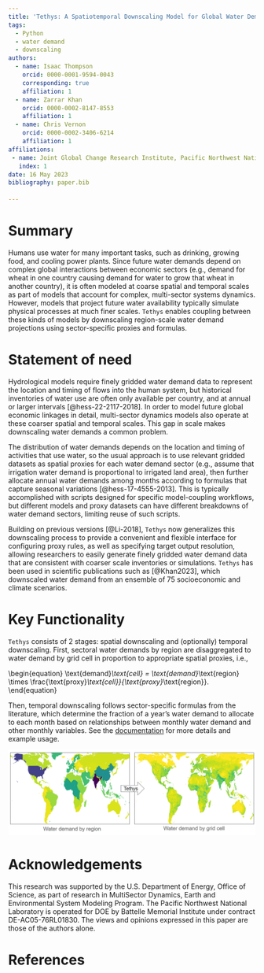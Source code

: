 ```yaml
---
title: 'Tethys: A Spatiotemporal Downscaling Model for Global Water Demand'
tags:
  - Python
  - water demand
  - downscaling
authors:
  - name: Isaac Thompson
    orcid: 0000-0001-9594-0043
	corresponding: true
    affiliation: 1
  - name: Zarrar Khan
    orcid: 0000-0002-8147-8553
    affiliation: 1
  - name: Chris Vernon
    orcid: 0000-0002-3406-6214
    affiliation: 1
affiliations:
 - name: Joint Global Change Research Institute, Pacific Northwest National Laboratory, USA
   index: 1
date: 16 May 2023
bibliography: paper.bib

---
```


# Summary

Humans use water for many important tasks, such as drinking, growing food, and cooling power plants. Since future water demands depend on complex global interactions between economic sectors (e.g., demand for wheat in one country causing demand for water to grow that wheat in another country), it is often modeled at coarse spatial and temporal scales as part of models that account for complex, multi-sector systems dynamics. However, models that project future water availability typically simulate physical processes at much finer scales. `Tethys` enables coupling between these kinds of models by downscaling region-scale water demand projections using sector-specific proxies and formulas.

# Statement of need

Hydrological models require finely gridded water demand data to represent the location and timing of flows into the human system, but historical inventories of water use are often only available per country, and at annual or larger intervals [@hess-22-2117-2018]. In order to model future global economic linkages in detail, multi-sector dynamics models also operate at these coarser spatial and temporal scales. This gap in scale makes downscaling water demands a common problem.

The distribution of water demands depends on the location and timing of activities that use water, so the usual approach is to use relevant gridded datasets as spatial proxies for each water demand sector (e.g., assume that irrigation water demand is proportional to irrigated land area), then further allocate annual water demands among months according to formulas that capture seasonal variations [@hess-17-4555-2013]. This is typically accomplished with scripts designed for specific model-coupling workflows, but different models and proxy datasets can have different breakdowns of water demand sectors, limiting reuse of such scripts.

Building on previous versions [@Li-2018], `Tethys` now generalizes this downscaling process to provide a convenient and flexible interface for configuring proxy rules, as well as specifying target output resolution, allowing researchers to easily generate finely gridded water demand data that are consistent with coarser scale inventories or simulations. `Tethys` has been used in scientific publications such as [@Khan2023], which downscaled water demand from an ensemble of 75 socioeconomic and climate scenarios.

# Key Functionality

`Tethys` consists of 2 stages: spatial downscaling and (optionally) temporal downscaling. First, sectoral water demands by region are disaggregated to water demand by grid cell in proportion to appropriate spatial proxies, i.e.,

\begin{equation}
\text{demand}_\text{cell} = \text{demand}_\text{region} \times \frac{\text{proxy}_\text{cell}}{\text{proxy}_\text{region}}.
\end{equation}

Then, temporal downscaling follows sector-specific formulas from the literature, which determine the fraction of a year’s water demand to allocate to each month based on relationships between monthly water demand and other monthly variables. See the [documentation](https://jgcri.github.io/tethys) for more details and example usage.

![Before and after spatial downscaling \label{fig:example}](example.png)


# Acknowledgements

This research was supported by the U.S. Department of Energy, Office of Science, as part of research in MultiSector Dynamics, Earth and Environmental System Modeling Program. The Pacific Northwest National Laboratory is operated for DOE by Battelle Memorial Institute under contract DE-AC05-76RL01830. The views and opinions expressed in this paper are those of the authors alone.

# References
